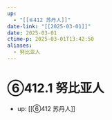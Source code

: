 ```yaml
---
up:
  - "[[⑥412 苏丹人]]"
date-link: "[[2025-03-01]]"
date: 2025-03-01
ctime-p: 2025-03-01T13:42:50
aliases:
  - 努比亚人
---
```


# ⑥412.1 努比亚人

- up: [[⑥412 苏丹人]]
